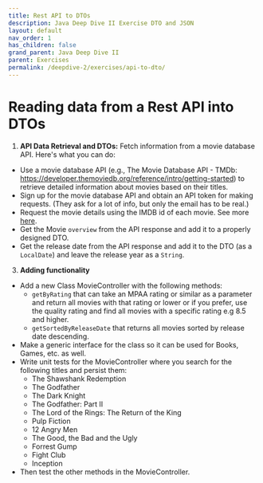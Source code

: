 ```yaml
---
title: Rest API to DTOs
description: Java Deep Dive II Exercise DTO and JSON
layout: default
nav_order: 1
has_children: false
grand_parent: Java Deep Dive II
parent: Exercises
permalink: /deepdive-2/exercises/api-to-dto/
---
```


# Reading data from a Rest API into DTOs

1. **API Data Retrieval and DTOs:**
Fetch information from a movie database API. Here's what you can do:

- Use a movie database API (e.g., The Movie Database API - TMDb: <https://developer.themoviedb.org/reference/intro/getting-started>) to retrieve detailed information about movies based on their titles.
- Sign up for the movie database API and obtain an API token for making requests. (They ask for a lot of info, but only the email has to be real.)
- Request the movie details using the IMDB id of each movie. See more [here](https://developer.themoviedb.org/reference/find-by-id).
- Get the Movie `overview` from the API response and add it to a properly designed DTO.
- Get the release date from the API response and add it to the DTO (as a `LocalDate`) and leave the release year as a `String`.

3. **Adding functionality**

- Add a new Class MovieController with the following methods:
  - `getByRating` that can take an MPAA rating or similar as a parameter and return all movies with that rating or lower or if you prefer, use the quality rating and find all movies with a specific rating e.g 8.5 and higher.
  - `getSortedByReleaseDate` that returns all movies sorted by release date descending.
- Make a generic interface for the class so it can be used for Books, Games, etc. as well.
- Write unit tests for the MovieController where you search for the following titles and persist them:
  - The Shawshank Redemption
  - The Godfather
  - The Dark Knight
  - The Godfather: Part II
  - The Lord of the Rings: The Return of the King
  - Pulp Fiction
  - 12 Angry Men
  - The Good, the Bad and the Ugly
  - Forrest Gump
  - Fight Club
  - Inception
- Then test the other methods in the MovieController.
